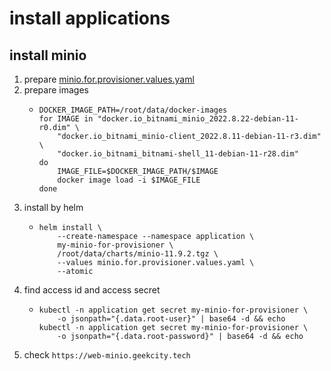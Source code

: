 # install applications

## install minio

1. prepare [minio.for.provisioner.values.yaml](resources/application/minio.for.provisioner.values.yaml.md)
2. prepare images
    * ```shell
      DOCKER_IMAGE_PATH=/root/data/docker-images
      for IMAGE in "docker.io_bitnami_minio_2022.8.22-debian-11-r0.dim" \
          "docker.io_bitnami_minio-client_2022.8.11-debian-11-r3.dim" \
          "docker.io_bitnami_bitnami-shell_11-debian-11-r28.dim"
      do
          IMAGE_FILE=$DOCKER_IMAGE_PATH/$IMAGE
          docker image load -i $IMAGE_FILE
      done
      ```
3. install by helm
    * ```shell
      helm install \
          --create-namespace --namespace application \
          my-minio-for-provisioner \
          /root/data/charts/minio-11.9.2.tgz \
          --values minio.for.provisioner.values.yaml \
          --atomic
      ```
4. find access id and access secret
    * ```shell
      kubectl -n application get secret my-minio-for-provisioner \
          -o jsonpath="{.data.root-user}" | base64 -d && echo
      kubectl -n application get secret my-minio-for-provisioner \
          -o jsonpath="{.data.root-password}" | base64 -d && echo
      ```
5. check `https://web-minio.geekcity.tech`

